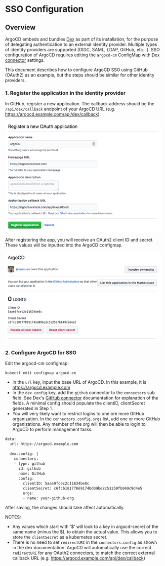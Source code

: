 # SSO Configuration

## Overview

ArgoCD embeds and bundles [Dex](https://github.com/coreos/dex) as part of its installation, for the
purpose of delegating authentication to an external identity provider. Multiple types of identity
providers are supported (OIDC, SAML, LDAP, GitHub, etc...). SSO configuration of ArgoCD requires
editing the `argocd-cm` ConfigMap with 
[Dex connector](https://github.com/coreos/dex/tree/master/Documentation/connectors) settings. 

This document describes how to configure ArgoCD SSO using GitHub (OAuth2) as an example, but the
steps should be similar for other identity providers.

### 1. Register the application in the identity provider

In GitHub, register a new application. The callback address should be the `/api/dex/callback`
endpoint of your ArgoCD URL (e.g. https://argocd.example.com/api/dex/callback).

![Register OAuth App](assets/register-app.png "Register OAuth App")

After registering the app, you will receive an OAuth2 client ID and secret. These values will be
inputted into the ArgoCD configmap.

![OAuth2 Client Config](assets/oauth2-config.png "OAuth2 Client Config")

### 2. Configure ArgoCD for SSO

Edit the argocd-cm configmap:
```
kubectl edit configmap argocd-cm
```

* In the `url` key, input the base URL of ArgoCD. In this example, it is https://argocd.example.com
* In the `dex.config` key, add the `github` connector to the `connectors` sub field. See Dex's
  [GitHub connector](https://github.com/coreos/dex/blob/master/Documentation/connectors/github.md)
  documentation for explanation of the fields. A minimal config should populate the clientID,
  clientSecret generated in Step 1.
* You will very likely want to restrict logins to one ore more GitHub organization. In the
  `connectors.config.orgs` list, add one or more GitHub organizations. Any member of the org will
  then be able to login to ArgoCD to perform management tasks.

```
data:
  url: https://argocd.example.com

  dex.config: |
    connectors:
    - type: github
      id: github
      name: GitHub
      config:
        clientID: 5aae0fcec2c11634be8c
        clientSecret: c6fcb18177869174bd09be2c51259fb049c9d4e5
        orgs:
        - name: your-github-org
```

After saving, the changes should take affect automatically.

NOTES:
* Any values which start with '$' will look to a key in argocd-secret of the same name (minus the $),
  to obtain the actual value. This allows you to store the `clientSecret` as a kubernetes secret.
* There is no need to set `redirectURI` in the `connectors.config` as shown in the dex documentation.
  ArgoCD will automatically use the correct `redirectURI` for any OAuth2 connectors, to match the
  correct external callback URL (e.g. https://argocd.example.com/api/dex/callback)

